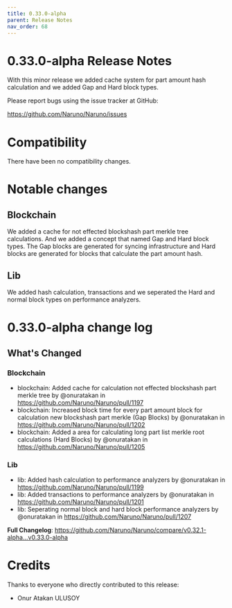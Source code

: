 ```yaml
---
title: 0.33.0-alpha
parent: Release Notes
nav_order: 68
---
```


# 0.33.0-alpha Release Notes

With this minor release we added cache system for part amount hash calculation and we added Gap and Hard block types.

Please report bugs using the issue tracker at GitHub:

<https://github.com/Naruno/Naruno/issues>

# Compatibility

There have been no compatibility changes.

# Notable changes

## Blockchain
We added a cache for not effected blockshash part merkle tree calculations. And we added a concept that named Gap and Hard block types. The Gap blocks are generated for syncing infrastructure and Hard blocks are generated for blocks that calculate the part amount hash.

## Lib
We added hash calculation, transactions and we seperated the Hard and normal block types on performance analyzers.

# 0.33.0-alpha change log

<!-- Release notes generated using configuration in .github/release.yml at master -->

## What's Changed
### Blockchain
* blockchain: Added cache for calculation not effected blockshash part merkle tree by @onuratakan in https://github.com/Naruno/Naruno/pull/1197
* blockchain: Increased block time for every part amount block for calculation new blockshash part merkle (Gap Blocks) by @onuratakan in https://github.com/Naruno/Naruno/pull/1202
* blockchain: Added a area for calculating long part list merkle root calculations (Hard Blocks) by @onuratakan in https://github.com/Naruno/Naruno/pull/1205
### Lib
* lib: Added hash calculation to performance analyzers by @onuratakan in https://github.com/Naruno/Naruno/pull/1199
* lib: Added transactions to performance analyzers by @onuratakan in https://github.com/Naruno/Naruno/pull/1201
* lib: Seperating normal block and hard block performance analyzers by @onuratakan in https://github.com/Naruno/Naruno/pull/1207


**Full Changelog**: https://github.com/Naruno/Naruno/compare/v0.32.1-alpha...v0.33.0-alpha

# Credits

Thanks to everyone who directly contributed to this release:

- Onur Atakan ULUSOY
